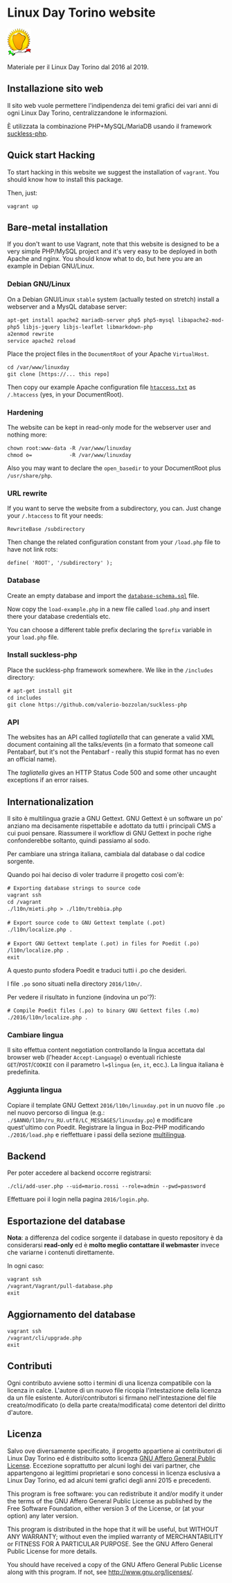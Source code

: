# Linux Day Torino website
![Linux Day Torino](https://raw.githubusercontent.com/0iras0r/ld2016/master/2016/static/linuxday-64.png)

Materiale per il Linux Day Torino dal 2016 al 2019.

## Installazione sito web
Il sito web vuole permettere l'indipendenza dei temi grafici dei vari anni di ogni Linux Day Torino, centralizzandone le informazioni.

È utilizzata la combinazione PHP+MySQL/MariaDB usando il framework [suckless-php](https://github.com/valerio-bozzolan/suckless-php).

## Quick start Hacking

To start hacking in this website we suggest the installation of `vagrant`. You should know how to install this package.

Then, just:

	vagrant up

## Bare-metal installation

If you don't want to use Vagrant, note that this website is designed to be a very simple PHP/MySQL project and it's very easy to be deployed in both Apache and nginx. You should know what to do, but here you are an example in Debian GNU/Linux.

### Debian GNU/Linux

On a Debian GNU/Linux `stable` system (actually tested on stretch) install a webserver and a MysQL database server:

    apt-get install apache2 mariadb-server php5 php5-mysql libapache2-mod-php5 libjs-jquery libjs-leaflet libmarkdown-php
    a2enmod rewrite
    service apache2 reload

Place the project files in the `DocumentRoot` of your Apache `VirtualHost`.

    cd /var/www/linuxday
    git clone [https://... this repo]

Then copy our example Apache configuration file [`htaccess.txt`](documentation/apache/htaccess.conf) as `/.htaccess` (yes, in your DocumentRoot).

### Hardening

The website can be kept in read-only mode for the webserver user and nothing more:

    chown root:www-data -R /var/www/linuxday
    chmod o=            -R /var/www/linuxday

Also you may want to declare the `open_basedir` to your DocumentRoot plus `/usr/share/php`.

### URL rewrite

If you want to serve the website from a subdirectory, you can. Just change your `/.htaccess` to fit your needs:

    RewriteBase /subdirectory

Then change the related configuration constant from your `/load.php` file to have not link rots:

    define( 'ROOT', '/subdirectory' );

### Database

Create an empty database and import the [`database-schema.sql`](documentation/database/database-schema.sql) file.

Now copy the `load-example.php` in a new file called `load.php` and insert there your database credentials etc.

You can choose a different table prefix declaring the `$prefix` variable in your `load.php` file.

### Install suckless-php

Place the suckless-php framework somewhere. We like in the `/includes` directory:

    # apt-get install git
    cd includes
    git clone https://github.com/valerio-bozzolan/suckless-php

### API

The websites has an API callled _tagliatella_ that can generate a valid XML document containing all the talks/events (in a formato that someone call Pentabarf, but it's not the Pentabarf - really this stupid format has no even an official name).

The _tagliatella_ gives an HTTP Status Code 500 and some other uncaught exceptions if an error raises.

## Internationalization

Il sito è multilingua grazie a GNU Gettext. GNU Gettext è un software un po' anziano ma decisamente rispettabile e adottato da tutti i principali CMS a cui puoi pensare. Riassumere il workflow di GNU Gettext in poche righe confonderebbe soltanto, quindi passiamo al sodo.

Per cambiare una stringa italiana, cambiala dal database o dal codice sorgente.

Quando poi hai deciso di voler tradurre il progetto così com'è:

	# Exporting database strings to source code
	vagrant ssh
	cd /vagrant
	./l10n/mieti.php > ./l10n/trebbia.php
	
	# Export source code to GNU Gettext template (.pot)
	./l10n/localize.php .
	
	# Export GNU Gettext template (.pot) in files for Poedit (.po)
	/l10n/localize.php .
	exit

A questo punto sfodera Poedit e traduci tutti i .po che desideri.

I file `.po` sono situati nella directory `2016/l10n/`.

Per vedere il risultato in funzione (indovina un po'?):

    # Compile Poedit files (.po) to binary GNU Gettext files (.mo)
    ./2016/l10n/localize.php .

### Cambiare lingua
Il sito effettua content negotiation controllando la lingua accettata dal browser web (l'header `Accept-Language`) o eventuali richieste `GET`/`POST`/`COOKIE` con il parametro `l=$lingua` (`en`, `it`, ecc.). La lingua italiana è predefinita.

### Aggiunta lingua
Copiare il template GNU Gettext `2016/l10n/linuxday.pot` in un nuovo file `.po` nel nuovo percorso di lingua (e.g.: `./$ANNO/l10n/ru_RU.utf8/LC_MESSAGES/linuxday.po`) e modificare quest'ultimo con Poedit. Registrare la lingua in Boz-PHP modificando `./2016/load.php` e rieffettuare i passi della sezione [multilingua](#multilingua).

## Backend

Per poter accedere al backend occorre registrarsi:

	./cli/add-user.php --uid=mario.rossi --role=admin --pwd=password

Effettuare poi il login nella pagina `2016/login.php`.

## Esportazione del database
**Nota**: a differenza del codice sorgente il database in questo repository è da considerarsi **read-only** ed è **molto meglio contattare il webmaster** invece che variarne i contenuti direttamente.

In ogni caso:

	vagrant ssh
	/vagrant/Vagrant/pull-database.php
	exit

## Aggiornamento del database

	vagrant ssh
	/vagrant/cli/upgrade.php
	exit

## Contributi
Ogni contributo avviene sotto i termini di una licenza compatibile con la licenza in calce. L'autore di un nuovo file ricopia l'intestazione della licenza da un file esistente. Autori/contributori si firmano nell'intestazione del file creato/modificato (o della parte creata/modificata) come detentori del diritto d'autore.

## Licenza
Salvo ove diversamente specificato, il progetto appartiene ai contributori di Linux Day Torino ed è distribuito sotto licenza [GNU Affero General Public License](LICENSE.md). Eccezione soprattutto per alcuni loghi dei vari partner, che appartengono ai legittimi proprietari e sono concessi in licenza esclusiva a Linux Day Torino, ed ad alcuni temi grafici degli anni 2015 e precedenti.

This program is free software: you can redistribute it and/or modify it under the terms of the GNU Affero General Public License as published by the Free Software Foundation, either version 3 of the License, or (at your option) any later version.

This program is distributed in the hope that it will be useful, but WITHOUT ANY WARRANTY; without even the implied warranty of MERCHANTABILITY or FITNESS FOR A PARTICULAR PURPOSE.
See the GNU Affero General Public License for more details.

You should have received a copy of the GNU Affero General Public License along with this program. If not, see <http://www.gnu.org/licenses/>.
